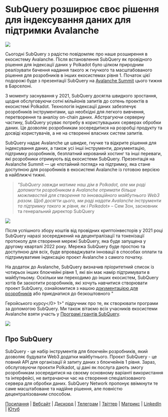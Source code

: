 # SubQuery розширює своє рішення для індексування даних для підтримки Avalanche

![](https://miro.medium.com/max/1400/1*TzciSe7GYLJs_2d9BoXXXQ.png)

Сьогодні SubQuery з радістю повідомляє про наше розширення в екосистему Avalanche. Після встановлення SubQuery як провідного рішення для індексації даних у Polkadot було цілком природним реалізувати бачення надання такого ж гнучкого та масштабованого рішення для розробників в інших екосистемах рівня 1. Початок цієї подорожі буде з презентації SubQuery на [Avalanche Summit](https://www.avalanchesummit.com/agenda) цього тижня в Барселоні.

З моменту заснування у 2021, SubQuery досягла швидкого зростання, щодня обслуговуючи сотні мільйонів запитів до сотень проектів в екосистемі Polkadot. Технологія індексації даних забезпечує розробників інструментами, що необхідні для легкого вивчення, перетворення та аналізу on-chain даних. Абстрагуючи серверну частину, SubQuery усуває потребу в користувацьких серверах обробки даних. Це дозволяє розробникам зосередитися на розробці продукту та досвіді користувачів, а не на створенні власних систем запитів.

SubQuery надає Avalanche це швидке, гнучке та відкрите рішення для індексування даних, а також усі інші інструменти, документацію, підтримку розробників, безплатний керований хостинг та інші переваги, які розробники отримують від екосистеми SubQuery. Презентація на Avalanche Summit — це «потайний погляд» на підтримку, яка стане доступною для розробників в екосистемі Avalanche із готовою версією в найближчі тижні.

> _"SubQuery завжди матиме наш дім в Polkadot, але ми раді допомогти розробникам в Avalanche отримати більше можливостей для створення та інноваційного майбутнього Web3 разом. Щоб досягти цього, ми раді надати Avalanche інструменти та підтримку такого ж рівня, як і Polkadot»_ – Сем Зон, засновник та генеральний директор SubQuery

![](https://miro.medium.com/max/1400/0*F6j717yuckn37cNe)

Після успішного збору коштів від провідних криптоінвесторів у 2021 році SubQuery наразі зосереджений на децентралізації та токенізації протоколу для створення мережі SubQuery, яка буде запущена у другому кварталі 2022 року. Мережа SubQuery буде простою та доступною для всіх, буде впроваджувати інновації в способах оплати та підтримуватиме індексацію проєкт Avalanche з самого початку.

На додаток до Avalanche, SubQuery визначив пріоритетний список із чотирьох інших блокчейні рівня 1, які він має намір підтримувати в майбутньому. Оскільки ми переходимо до інших екосистем, SubQuery хотів би заохотити розробників, які хочуть навчитися створювати проект SubQuery, ознайомитися з нашою [документацією для розробників](https://doc.subquery.network/) або приєднатися до безкоштовного "

Геройського курсу</0> 1>" підручник про те, як створювати програми за допомогою SubQuery. Ми також вітаємо всіх учасників екосистеми Avalanche взяти участь у [Програмі грантів SubQuery](https://subquery.network/grants).</p> 

![](https://miro.medium.com/max/1400/1*lvd3P9kg-PNhGIWLtBh8-A.jpeg)



## Про SubQuery

SubQuery - це набір інструментів для блокчейн розробників, який дозволяє будувати Web3 додатки майбутнього. Проєкт SubQuery - це повний API для організації й запиту даних з блокчейнів 1 рівня. Зараз, обслуговуючи проєкти Polkadot, ці дані як послуга дають змогу розробникам зосередитися на своєму основному варіанті використання та інтерфейсі, не витрачаючи час на створення спеціалізованого сервера для обробки даних. SubQuery Network пропонує ввімкнути те саме масштабоване та надійне рішення, але повністю децентралізованим способом.

​​[Посилання](https://linktr.ee/subquerynetwork) | [Вебсайт](https://subquery.network/) | [Дискорд](https://discord.com/invite/78zg8aBSMG) | [Телеграм](https://t.me/subquerynetwork) | [Твіттер](https://twitter.com/subquerynetwork) | [Матрикс](https://matrix.to/#/#subquery:matrix.org) | [LinkedIn](https://www.linkedin.com/company/subquery) | [Ютуб](https://www.youtube.com/channel/UCi1a6NUUjegcLHDFLr7CqLw)
